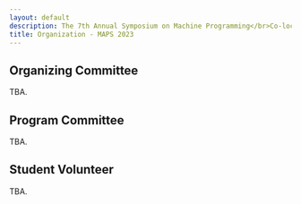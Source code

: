 ```yaml
---
layout: default
description: The 7th Annual Symposium on Machine Programming</br>Co-located with ESEC/FSE 2023</br>December 4, 2023 - San Francisco, CA, USA</br>
title: Organization - MAPS 2023
---
```


## Organizing Committee

TBA.

## Program Committee

TBA.

## Student Volunteer

TBA.
